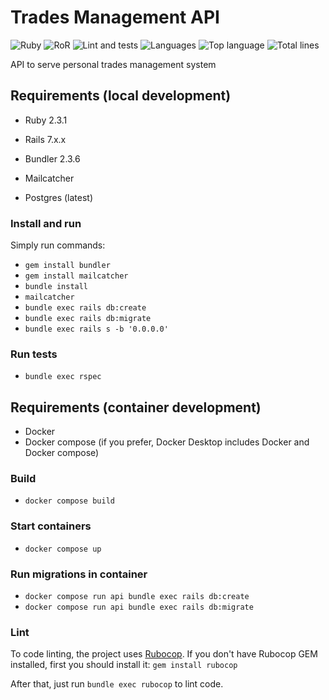 # Trades Management API

![Ruby](https://img.shields.io/badge/ruby-3.1.2-red)
![RoR](https://img.shields.io/badge/rails-7-red)
![Lint and tests](https://github.com/rodrigosantiag/trades-management-rails-api/actions/workflows/tests.yml/badge.svg)
![Languages](https://img.shields.io/github/languages/count/rodrigosantiag/trades-management-rails-api)
![Top language](https://img.shields.io/github/languages/top/rodrigosantiag/trades-management-rails-api)
![Total lines](https://img.shields.io/tokei/lines/github/rodrigosantiag/trades-management-rails-api)

API to serve personal trades management system

## Requirements (local development)

* Ruby 2.3.1

* Rails 7.x.x

* Bundler 2.3.6

* Mailcatcher

* Postgres (latest)

### Install and run

Simply run commands:
- `gem install bundler`
- `gem install mailcatcher`
- `bundle install`
- `mailcatcher`
- `bundle exec rails db:create`
- `bundle exec rails db:migrate`
- `bundle exec rails s -b '0.0.0.0'`

### Run tests
- `bundle exec rspec`

## Requirements (container development)

* Docker
* Docker compose (if you prefer, Docker Desktop includes Docker and Docker compose)

### Build

- `docker compose build`

### Start containers

- `docker compose up`

### Run migrations in container

- `docker compose run api bundle exec rails db:create`
- `docker compose run api bundle exec rails db:migrate`

### Lint
To code linting, the project uses [Rubocop](https://github.com/rubocop/rubocop). If you don't have Rubocop GEM installed, first you should install it: `gem install rubocop`

After that, just run `bundle exec rubocop` to lint code.
